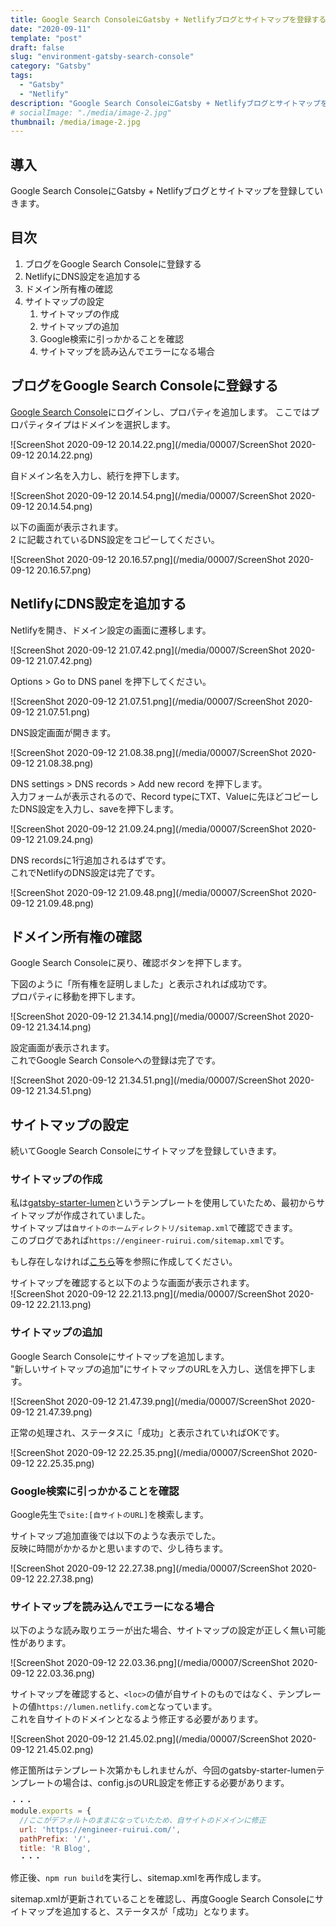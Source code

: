 ```yaml
---
title: Google Search ConsoleにGatsby + Netlifyブログとサイトマップを登録する
date: "2020-09-11"
template: "post"
draft: false
slug: "environment-gatsby-search-console"
category: "Gatsby"
tags:
  - "Gatsby"
  - "Netlify"
description: "Google Search ConsoleにGatsby + Netlifyブログとサイトマップを登録していきます"
# socialImage: "./media/image-2.jpg"
thumbnail: /media/image-2.jpg
---
```


## 導入

Google Search ConsoleにGatsby + Netlifyブログとサイトマップを登録していきます。

## 目次

1. ブログをGoogle Search Consoleに登録する
2. NetlifyにDNS設定を追加する
3. ドメイン所有権の確認
4. サイトマップの設定
   1. サイトマップの作成
   2. サイトマップの追加
   3. Google検索に引っかかることを確認
   4. サイトマップを読み込んでエラーになる場合


## ブログをGoogle Search Consoleに登録する

[Google Search Console](https://search.google.com/search-console/welcome?hl=ja)にログインし、プロパティを追加します。
ここではプロパティタイプはドメインを選択します。  

![ScreenShot 2020-09-12 20.14.22.png](/media/00007/ScreenShot 2020-09-12 20.14.22.png)

自ドメイン名を入力し、続行を押下します。  

![ScreenShot 2020-09-12 20.14.54.png](/media/00007/ScreenShot 2020-09-12 20.14.54.png)

以下の画面が表示されます。  
2 に記載されているDNS設定をコピーしてください。

![ScreenShot 2020-09-12 20.16.57.png](/media/00007/ScreenShot 2020-09-12 20.16.57.png)

## NetlifyにDNS設定を追加する

Netlifyを開き、ドメイン設定の画面に遷移します。  

![ScreenShot 2020-09-12 21.07.42.png](/media/00007/ScreenShot 2020-09-12 21.07.42.png)

Options > Go to DNS panel を押下してください。

![ScreenShot 2020-09-12 21.07.51.png](/media/00007/ScreenShot 2020-09-12 21.07.51.png)

DNS設定画面が開きます。

![ScreenShot 2020-09-12 21.08.38.png](/media/00007/ScreenShot 2020-09-12 21.08.38.png)

DNS settings > DNS records > Add new record を押下します。  
入力フォームが表示されるので、Record typeにTXT、Valueに先ほどコピーしたDNS設定を入力し、saveを押下します。  

![ScreenShot 2020-09-12 21.09.24.png](/media/00007/ScreenShot 2020-09-12 21.09.24.png)

DNS recordsに1行追加されるはずです。  
これでNetlifyのDNS設定は完了です。  

![ScreenShot 2020-09-12 21.09.48.png](/media/00007/ScreenShot 2020-09-12 21.09.48.png)

## ドメイン所有権の確認

Google Search Consoleに戻り、確認ボタンを押下します。

下図のように「所有権を証明しました」と表示されれば成功です。  
プロパティに移動を押下します。  

![ScreenShot 2020-09-12 21.34.14.png](/media/00007/ScreenShot 2020-09-12 21.34.14.png)

設定画面が表示されます。  
これでGoogle Search Consoleへの登録は完了です。  

![ScreenShot 2020-09-12 21.34.51.png](/media/00007/ScreenShot 2020-09-12 21.34.51.png)

## サイトマップの設定

続いてGoogle Search Consoleにサイトマップを登録していきます。  

### サイトマップの作成

私は[gatsby-starter-lumen](https://www.gatsbyjs.com/starters/alxshelepenok/gatsby-starter-lumen/)というテンプレートを使用していたため、最初からサイトマップが作成されていました。  
サイトマップは`自サイトのホームディレクトリ/sitemap.xml`で確認できます。  
このブログであれば`https://engineer-ruirui.com/sitemap.xml`です。

もし存在しなければ[こちら](https://tesshus-blog.netlify.app/gatsby-blog-sitemap/)等を参照に作成してください。  

サイトマップを確認すると以下のような画面が表示されます。  
![ScreenShot 2020-09-12 22.21.13.png](/media/00007/ScreenShot 2020-09-12 22.21.13.png)

### サイトマップの追加

Google Search Consoleにサイトマップを追加します。  
"新しいサイトマップの追加"にサイトマップのURLを入力し、送信を押下します。  

![ScreenShot 2020-09-12 21.47.39.png](/media/00007/ScreenShot 2020-09-12 21.47.39.png)

正常の処理され、ステータスに「成功」と表示されていればOKです。  

![ScreenShot 2020-09-12 22.25.35.png](/media/00007/ScreenShot 2020-09-12 22.25.35.png)

### Google検索に引っかかることを確認

Google先生で`site:[自サイトのURL]`を検索します。  

サイトマップ追加直後では以下のような表示でした。  
反映に時間がかかるかと思いますので、少し待ちます。  

![ScreenShot 2020-09-12 22.27.38.png](/media/00007/ScreenShot 2020-09-12 22.27.38.png)

### サイトマップを読み込んでエラーになる場合

以下のような読み取りエラーが出た場合、サイトマップの設定が正しく無い可能性があります。  

![ScreenShot 2020-09-12 22.03.36.png](/media/00007/ScreenShot 2020-09-12 22.03.36.png)

サイトマップを確認すると、`<loc>`の値が自サイトのものではなく、テンプレートの値`https://lumen.netlify.com`となっています。  
これを自サイトのドメインとなるよう修正する必要があります。  

![ScreenShot 2020-09-12 21.45.02.png](/media/00007/ScreenShot 2020-09-12 21.45.02.png)

修正箇所はテンプレート次第かもしれませんが、今回のgatsby-starter-lumenテンプレートの場合は、config.jsのURL設定を修正する必要があります。  

``` javascript
・・・
module.exports = {
  //ここがデフォルトのままになっていたため、自サイトのドメインに修正
  url: 'https://engineer-ruirui.com/',
  pathPrefix: '/',
  title: 'R Blog',
  ・・・
```

修正後、`npm run build`を実行し、sitemap.xmlを再作成します。  

sitemap.xmlが更新されていることを確認し、再度Google Search Consoleにサイトマップを追加すると、ステータスが「成功」となります。  
